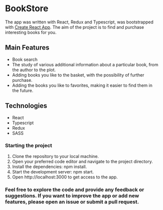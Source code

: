 # BookStore

The app was written with React, Redux and Typescript, was bootstrapped with [Create React App](https://github.com/facebook/create-react-app). The aim of the project is to find and purchase interesting books for you.

## Main Features

- Book search
- The study of various additional information about a particular book, from the author to the plot.
- Adding books you like to the basket, with the possibility of further purchase.
- Adding the books you like to favorites, making it easier to find them in the future.

## Technologies

* React
* Typescript
* Redux
* SASS

### Starting the project

1. Clone the repository to your local machine.
2. Open your preferred code editor and navigate to the project directory.
3. Install the dependencies: npm install.
4. Start the development server: npm start.
5. Open http://localhost:3000 to get access to the app.

### Feel free to explore the code and provide any feedback or suggestions. If you want to improve the app or add new features, please open an issue or submit a pull request.